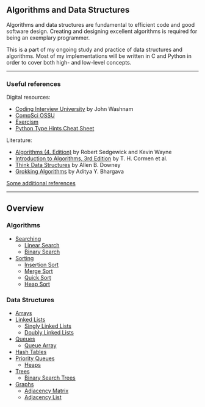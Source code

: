 ## Algorithms and Data Structures

Algorithms and data structures are fundamental to efficient code and good software design. Creating and designing excellent algorithms is required for being an exemplary programmer.

This is a part of my ongoing study and practice of data structures and algorithms.
Most of my implementations will be written in C and Python in order to cover both high- and low-level concepts.

---

### Useful references
Digital resources:
* [Coding Interview University](https://github.com/jwasham/coding-interview-university) by John Washnam
* [CompSci OSSU](https://github.com/ossu/computer-science)
* [Exercism](https://exercism.org/dashboard)
* [Python Type Hints Cheat Sheet](https://github.com/python/mypy/blob/5d765e71fa1313830b485a4e9f18a6553b221426/docs/source/cheat_sheet_py3.rst)

Literature:
* [Algorithms (4. Edition)](http://index-of.es/Varios-2/Algorithms%204th%20Edition.pdf) by Robert Sedgewick and Kevin Wayne
* [Introduction to Algorithms, 3rd Edition](https://edutechlearners.com/download/Introduction_to_algorithms-3rd%20Edition.pdf) by T. H. Cormen et al.
* [Think Data Structures](https://greenteapress.com/thinkdast/thinkdast.pdf) by Allen B. Downey
* [Grokking Algorithms](https://edu.anarcho-copy.org/Algorithm/grokking-algorithms-illustrated-programmers-curious.pdf) by Aditya Y. Bhargava

[Some additional references](https://github.com/yznnck/algodat_practice/tree/master/references)

---

## Overview
### Algorithms
* [Searching](https://github.com/ybrenning/algodat_practice/tree/master/algorithms/searching)
  * [Linear Search](https://github.com/ybrenning/algodat_practice/tree/master/algorithms/searching/linear_search)
  * [Binary Search](https://github.com/ybrenning/algodat_practice/tree/master/algorithms/searching/binary_search)
* [Sorting](https://github.com/ybrenning/algodat_practice/tree/master/algorithms/sorting)
  * [Insertion Sort](https://github.com/ybrenning/algodat_practice/tree/master/algorithms/sorting/insertion_sort)
  * [Merge Sort](https://github.com/ybrenning/algodat_practice/tree/master/algorithms/sorting/merge_sort)
  * [Quick Sort](https://github.com/ybrenning/algodat_practice/tree/master/algorithms/sorting/quick_sort)
  * [Heap Sort](https://github.com/ybrenning/algodat_practice/tree/master/algorithms/sorting/heap_sort)

### Data Structures
* [Arrays](https://github.com/ybrenning/algodat_practice/tree/master/data_structures/arrays)
* [Linked Lists](https://github.com/ybrenning/algodat_practice/tree/master/data_structures/linked_lists)
  * [Singly Linked Lists](https://github.com/ybrenning/algodat_practice/tree/master/data_structures/linked_lists/singly_linked_lists)
  * [Doubly Linked Lists](https://github.com/ybrenning/algodat_practice/tree/master/data_structures/linked_lists/doubly_linked_lists)
* [Queues](https://github.com/ybrenning/algodat_practice/tree/master/data_structures/queues)
  * [Queue Array](https://github.com/ybrenning/algodat_practice/tree/master/data_structures/queues/queue_array)
* [Hash Tables](https://github.com/ybrenning/algodat_practice/tree/master/data_structures/hash_tables)
* [Priority Queues](https://github.com/ybrenning/algodat_practice/tree/master/data_structures/priority_queues)
  * [Heaps](https://github.com/ybrenning/algodat_practice/tree/master/data_structures/priority_queues)
* [Trees](https://github.com/ybrenning/algodat_practice/tree/master/data_structures/trees)
  * [Binary Search Trees](https://github.com/ybrenning/algodat_practice/tree/master/data_structures/binary_search_trees)
* [Graphs](https://github.com/ybrenning/algodat_practice/tree/master/data_structures/graphs)
  * [Adjacency Matrix](https://github.com/ybrenning/algodat_practice/tree/master/data_structures/graphs/adjacency_matrix)
  * [Adjacency List](https://github.com/ybrenning/algodat_practice/tree/master/data_structures/graphs/adjacency_list)